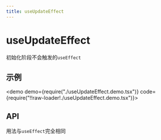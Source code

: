 ```yaml
---
title: useUpdateEffect
---
```


# useUpdateEffect

初始化阶段不会触发的`useEffect`

## 示例

<demo demo={require("./useUpdateEffect.demo.tsx")} code={require("!!raw-loader!./useUpdateEffect.demo.tsx")}></demo>

## API

用法与`useEffect`完全相同
